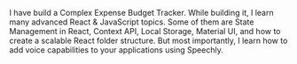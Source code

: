 I have build a Complex Expense Budget Tracker. While building it, I learn many advanced React & JavaScript topics. Some of them are State Management in React, Context API, Local Storage, Material UI, and how to create a scalable React folder structure. But most importantly, I learn how to add voice capabilities to your applications using Speechly. 


